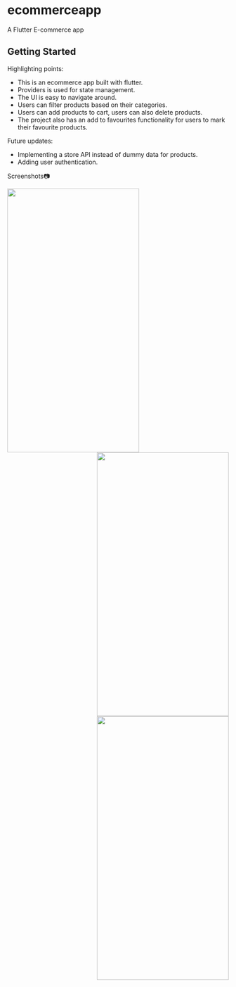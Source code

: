 # ecommerceapp

A Flutter E-commerce app

## Getting Started

Highlighting points:
- This is an ecommerce app built with flutter.
- Providers is used for state management. 
- The UI is easy to navigate around.
- Users can filter products based on their categories.
- Users can add products to cart, users can also delete products. 
- The project also has an add to favourites functionality for users to mark their favourite products.

Future updates:
- Implementing a store API instead of dummy data for products.
- Adding user authentication.

Screenshots📷

<img src= "https://user-images.githubusercontent.com/114011988/221147240-ce7d3ce0-cc92-46e1-96e6-1cca536d68f6.png" height =600 width =300 align=left>
<img src ="https://user-images.githubusercontent.com/114011988/221147539-bd4fc8e4-9939-4859-a44f-daccc181ed8b.png" height=600 width =300 align=right>
<img src = "https://user-images.githubusercontent.com/114011988/221188011-3da69a85-a860-4444-8de0-c2cb95248a27.png" height=600 width=300 align=right>
